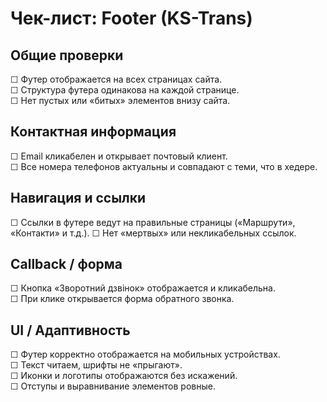 # Чек-лист: Footer (KS-Trans)

## Общие проверки  
☐ Футер отображается на всех страницах сайта.  
☐ Структура футера одинакова на каждой странице.  
☐ Нет пустых или «битых» элементов внизу сайта.  

## Контактная информация   
☐ Email кликабелен и открывает почтовый клиент.   
☐ Все номера телефонов актуальны и совпадают с теми, что в хедере.  

## Навигация и ссылки  
☐ Ссылки в футере ведут на правильные страницы («Маршрути», «Контакти» и т.д.).
☐ Нет «мертвых» или некликабельных ссылок.  

## Callback / форма  
☐ Кнопка «Зворотний дзвінок» отображается и кликабельна.  
☐ При клике открывается форма обратного звонка.  

## UI / Адаптивность  
☐ Футер корректно отображается на мобильных устройствах.  
☐ Текст читаем, шрифты не «прыгают».  
☐ Иконки и логотипы отображаются без искажений.  
☐ Отступы и выравнивание элементов ровные.  